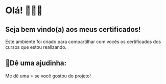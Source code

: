 # Olá! 🙋🏽‍♀

## Seja bem vindo(a) aos meus certificados!
Este ambiente foi criado para compartilhar com vocês os certificados dos cursos que estou realizando.

## 🌟Dê uma ajudinha:
Me dê uma ⭐ se você gostou do projeto!
